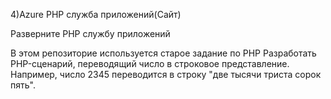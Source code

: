 4)Azure PHP служба приложений(Сайт)

Разверните PHP службу приложений

В этом репозиторие используется старое задание по PHP
Разработать PHP-сценарий, переводящий число в строковое представление. 
Например, число 2345 переводится в строку "две тысячи триста сорок пять".
